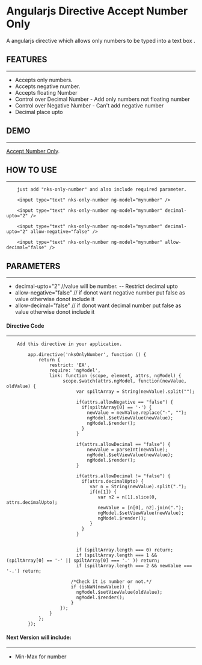 Angularjs Directive Accept Number Only
======================================

A angularjs directive which allows only numbers to be typed into a text box .


## FEATURES
--------

* Accepts only numbers.
* Accepts negative number.
* Accepts floating Number
* Control over Decimal Number - Add only numbers not floating number 
* Control over Negative Number - Can't add negative number
* Decimal place upto


## DEMO
--------

[Accept Number Only](http://demos.nitishkumarsingh.com/angular-directive-accept-number-only/).


## HOW TO USE
---------------
 
 ```
     just add "nks-only-number" and also include required parameter. 

     <input type="text" nks-only-number ng-model="mynumber" />

     <input type="text" nks-only-number ng-model="mynumber" decimal-upto="2" />

     <input type="text" nks-only-number ng-model="mynumber" decimal-upto="2" allow-negative="false" />

     <input type="text" nks-only-number ng-model="mynumber" allow-decimal="false" />
```


## PARAMETERS
---------------

* decimal-upto="2" //value will be number. -- Restrict decimal upto
* allow-negative="false" // if donot want negative number put false as value otherwise donot include it
* allow-decimal="false" // if donot want decimal number put false as value otherwise donot include it 



#### Directive Code
--------------------

```
    Add this directive in your application.
		
		app.directive('nksOnlyNumber', function () {
		    return {
		    	restrict: 'EA',
		        require: 'ngModel',
		        link: function (scope, element, attrs, ngModel) {   
		        	 scope.$watch(attrs.ngModel, function(newValue, oldValue) {
			              var spiltArray = String(newValue).split("");
			              
			              if(attrs.allowNegative == "false") {
			                if(spiltArray[0] == '-') {
			                  newValue = newValue.replace("-", "");
			                  ngModel.$setViewValue(newValue);
			                  ngModel.$render();
			                }
			              }

			              if(attrs.allowDecimal == "false") {
			                  newValue = parseInt(newValue);
			                  ngModel.$setViewValue(newValue);
			                  ngModel.$render();
			              }

			              if(attrs.allowDecimal != "false") {
			                if(attrs.decimalUpto) {
			                   var n = String(newValue).split(".");
			                   if(n[1]) {
			                      var n2 = n[1].slice(0, attrs.decimalUpto);
			                      newValue = [n[0], n2].join(".");
			                      ngModel.$setViewValue(newValue);
			                      ngModel.$render();
			                   }
			                }
			              }
              
              
			              if (spiltArray.length === 0) return;
			              if (spiltArray.length === 1 && (spiltArray[0] == '-' || spiltArray[0] === '.' )) return;
			              if (spiltArray.length === 2 && newValue === '-.') return;
              
		                /*Check it is number or not.*/
		                if (isNaN(newValue)) {
		                  ngModel.$setViewValue(oldValue);
		                  ngModel.$render();
		                }
		            });
		        }
		    };
		});

```

#### Next Version will include:
-----------------------------------

* Min-Max for number


 
